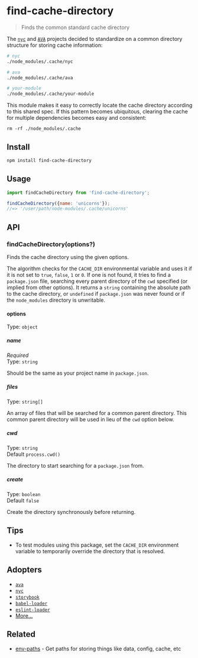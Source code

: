 # find-cache-directory

> Finds the common standard cache directory

The [`nyc`](https://github.com/istanbuljs/nyc) and [`AVA`](https://avajs.dev) projects decided to standardize on a common directory structure for storing cache information:

```sh
# nyc
./node_modules/.cache/nyc

# ava
./node_modules/.cache/ava

# your-module
./node_modules/.cache/your-module
```

This module makes it easy to correctly locate the cache directory according to this shared spec. If this pattern becomes ubiquitous, clearing the cache for multiple dependencies becomes easy and consistent:

```
rm -rf ./node_modules/.cache
```

## Install

```sh
npm install find-cache-directory
```

## Usage

```js
import findCacheDirectory from 'find-cache-directory';

findCacheDirectory({name: 'unicorns'});
//=> '/user/path/node-modules/.cache/unicorns'
```

## API

### findCacheDirectory(options?)

Finds the cache directory using the given options.

The algorithm checks for the `CACHE_DIR` environmental variable and uses it if it is not set to `true`, `false`, `1` or `0`. If one is not found, it tries to find a `package.json` file, searching every parent directory of the `cwd` specified (or implied from other options). It returns a `string` containing the absolute path to the cache directory, or `undefined` if `package.json` was never found or if the `node_modules` directory is unwritable.

#### options

Type: `object`

##### name

*Required*\
Type: `string`

Should be the same as your project name in `package.json`.

##### files

Type: `string[]`

An array of files that will be searched for a common parent directory. This common parent directory will be used in lieu of the `cwd` option below.

##### cwd

Type: `string`\
Default `process.cwd()`

The directory to start searching for a `package.json` from.

##### create

Type: `boolean`\
Default `false`

Create the directory synchronously before returning.

## Tips

- To test modules using this package, set the `CACHE_DIR` environment variable to temporarily override the directory that is resolved.

## Adopters

- [`ava`](https://avajs.dev)
- [`nyc`](https://github.com/istanbuljs/nyc)
- [`storybook`](https://github.com/storybookjs/storybook)
- [`babel-loader`](https://github.com/babel/babel-loader)
- [`eslint-loader`](https://github.com/MoOx/eslint-loader)
- [More…](https://www.npmjs.com/browse/depended/find-cache-dir)

## Related

- [env-paths](https://github.com/sindresorhus/env-paths) - Get paths for storing things like data, config, cache, etc
